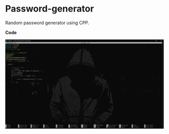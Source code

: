# Password-generator
Random password generator using CPP.

<strong> Code </strong>

<img src = "https://raw.githubusercontent.com/iamevs/Password-generator/main/passgen_code.png" alt = "passgen"/>
